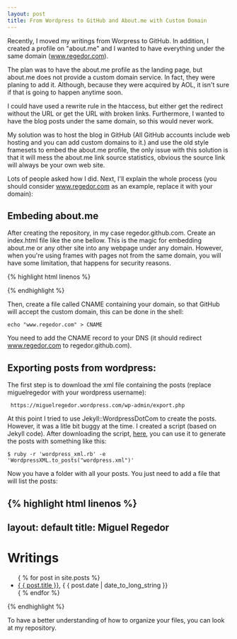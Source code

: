 ```yaml
---
layout: post
title: From Wordpress to GitHub and About.me with Custom Domain
---
```


Recently, I moved my writings from Worpress to GitHub.
In addition, I created a profile on "about.me" and I wanted to have everything under the same domain (www.regedor.com).

The plan was to have the about.me profile as the landing page,
but about.me does not provide a custom domain service. 
In fact, they were planing to add it. 
Although, because they were acquired by AOL, it isn't sure if that is going to happen anytime soon.

I could have used a rewrite rule in the htaccess, but either get the redirect without the URL or get the URL with broken links. 
Furthermore, I wanted to have the blog posts under the same domain, so this would never work.

My solution was to host the blog in GitHub 
(All GitHub accounts include web hosting and you can add custom domains to it.)
and use the old style framesets to embed the about.me profile, 
the only issue with this solution is that it will mess the about.me link source statistics,
obvious the source link will always be your own web site.

Lots of people asked how I did.
Next, I'll explain the whole process (you should consider www.regedor.com as an example, replace it with your domain):


## Embeding about.me

After creating the repository, in my case regedor.github.com.
Create an index.html file like the one bellow. This is the magic for embedding about.me or any other site into any webpage under any domain. 
However, when you're using frames with pages not from the same domain, you will have some limitation, that happens for security reasons.

{% highlight html linenos %}
<!DOCTYPE HTML PUBLIC "-//W3C//DTD HTML 4.01 Frameset//EN"
  "http://www.w3.org/TR/html4/frameset.dtd">
<html>
<head>
  <meta http-equiv="content-type" content="text/html; charset=utf-8"/>
  <title>Personal Web Site</title>
  <meta name="Description" content="Personal Web Site"> 
</head>
<frameset>
  <frame src="http://about.me/regedor" />
</frameset> 
</html>	
{% endhighlight %}

    
Then, create a file called CNAME containing your domain, so that GitHub will accept the custom domain, this can be done in the shell:

    echo "www.regedor.com" > CNAME

You need to add the CNAME record to your DNS (it should redirect www.regedor.com to regedor.github.com).  		

		
## Exporting posts from wordpress:


The first step is to download the xml file containing the posts (replace miguelregedor with your wordpress username):

     https://miguelregedor.wordpress.com/wp-admin/export.php

At this point I tried to use Jekyll::WordpressDotCom to create the posts. 
However, it was a litle bit buggy at the time.
I created a script (based on Jekyll code). After downloading the script, 
[here](https://raw.github.com/regedor/regedor.github.com/master/assets/wordpress_xml.rb), 
you can use it to generate the posts with something like this: 

    $ ruby -r 'wordpress_xml.rb' -e 'WordpressXML.to_posts("wordpress.xml")'

Now you have a folder with all your posts.
You just need to add a file that will list the posts:

{% highlight html linenos %}
---
layout: default
title: Miguel Regedor
---
<div id="home">
  <h1>Writings</h1>
  <ul class="posts">
    { % for post in site.posts %}
    <li>
      <a href="{ { post.url }}">{ { post.title }}</a>,
      <span>{ { post.date | date_to_long_string }}</span>
    </li>
    { % endfor %}
  </ul> 
</div>
{% endhighlight %}

To have a better understanding of how to organize your files, you can look at my repository.






